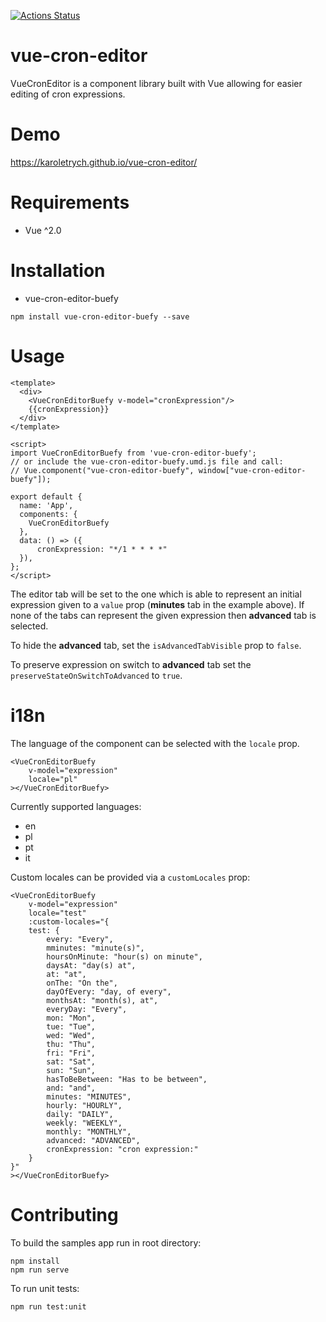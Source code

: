 [![Actions Status](https://github.com/karoletrych/vue-cron-editor/workflows/Node%20CI/badge.svg)](https://github.com/karoletrych/vue-cron-editor/actions)
# vue-cron-editor
VueCronEditor is a component library built with Vue allowing for easier editing of cron expressions.

# Demo
https://karoletrych.github.io/vue-cron-editor/

# Requirements
- Vue ^2.0

# Installation
- vue-cron-editor-buefy 
```
npm install vue-cron-editor-buefy --save
```

# Usage
```
<template>
  <div>
    <VueCronEditorBuefy v-model="cronExpression"/>
    {{cronExpression}}
  </div>
</template>

<script>
import VueCronEditorBuefy from 'vue-cron-editor-buefy';
// or include the vue-cron-editor-buefy.umd.js file and call: 
// Vue.component("vue-cron-editor-buefy", window["vue-cron-editor-buefy"]);

export default {
  name: 'App',
  components: {
    VueCronEditorBuefy
  },
  data: () => ({
      cronExpression: "*/1 * * * *"
  }),
};
</script>
```
The editor tab will be set to the one which is able to represent an initial expression given to a ``value`` prop (**minutes** tab in the example above). 
If none of the tabs can represent the given expression then **advanced** tab is selected.

To hide the **advanced** tab, set the `isAdvancedTabVisible` prop to `false`.

To preserve expression on switch to **advanced** tab set the `preserveStateOnSwitchToAdvanced` to `true`.

# i18n
The language of the component can be selected with the ``locale`` prop.
```
<VueCronEditorBuefy
    v-model="expression"
    locale="pl"
></VueCronEditorBuefy>
```
Currently supported languages:
- en
- pl
- pt
- it

Custom locales can be provided via a ``customLocales`` prop:
```
<VueCronEditorBuefy
    v-model="expression"
    locale="test"
    :custom-locales="{
    test: {
        every: "Every",
        mminutes: "minute(s)",
        hoursOnMinute: "hour(s) on minute",
        daysAt: "day(s) at",
        at: "at",
        onThe: "On the",
        dayOfEvery: "day, of every",
        monthsAt: "month(s), at",
        everyDay: "Every",
        mon: "Mon",
        tue: "Tue",
        wed: "Wed",
        thu: "Thu",
        fri: "Fri",
        sat: "Sat",
        sun: "Sun",
        hasToBeBetween: "Has to be between",
        and: "and",
        minutes: "MINUTES",
        hourly: "HOURLY",
        daily: "DAILY",
        weekly: "WEEKLY",
        monthly: "MONTHLY",
        advanced: "ADVANCED",
        cronExpression: "cron expression:"
    }
}"
></VueCronEditorBuefy>
```

# Contributing
To build the samples app run in root directory:
```
npm install
npm run serve
```

To run unit tests:
```
npm run test:unit
```
